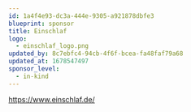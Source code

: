 ```yaml
---
id: 1a4f4e93-dc3a-444e-9305-a921878dbfe3
blueprint: sponsor
title: Einschlaf
logo:
  - einschlaf_logo.png
updated_by: 8c7ebfc4-94cb-4f6f-bcea-fa48faf79a68
updated_at: 1678547497
sponsor_level:
  - in-kind
---
```

https://www.einschlaf.de/